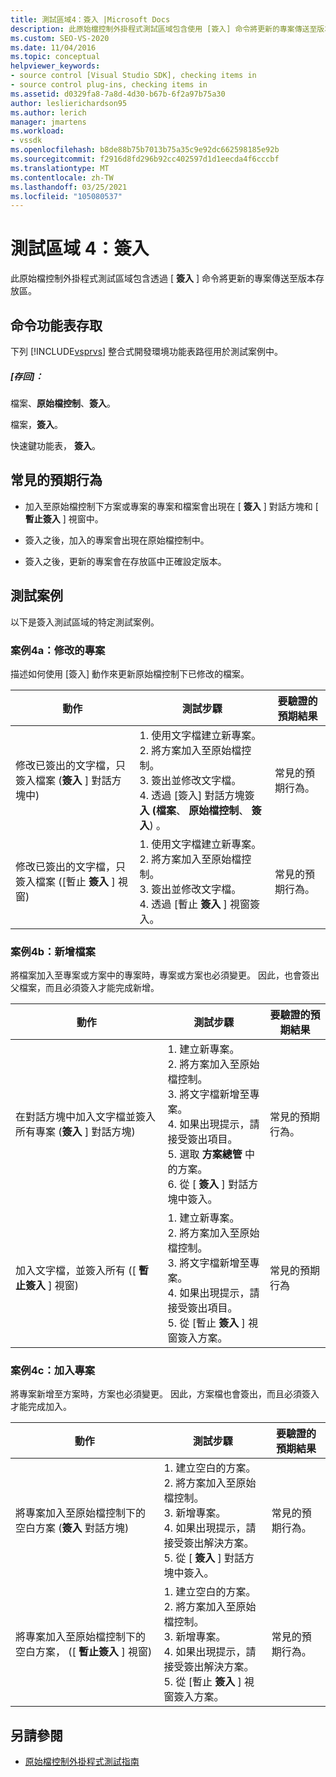 ```yaml
---
title: 測試區域4：簽入 |Microsoft Docs
description: 此原始檔控制外掛程式測試區域包含使用 [簽入] 命令將更新的專案傳送至版本存放區。
ms.custom: SEO-VS-2020
ms.date: 11/04/2016
ms.topic: conceptual
helpviewer_keywords:
- source control [Visual Studio SDK], checking items in
- source control plug-ins, checking items in
ms.assetid: d0329fa8-7a8d-4d30-b67b-6f2a97b75a30
author: leslierichardson95
ms.author: lerich
manager: jmartens
ms.workload:
- vssdk
ms.openlocfilehash: b8de88b75b7013b75a35c9e92dc662598185e92b
ms.sourcegitcommit: f2916d8fd296b92cc402597d1d1eecda4f6cccbf
ms.translationtype: MT
ms.contentlocale: zh-TW
ms.lasthandoff: 03/25/2021
ms.locfileid: "105080537"
---
```

# <a name="test-area-4-check-in"></a>測試區域 4：簽入
此原始檔控制外掛程式測試區域包含透過 [ **簽入** ] 命令將更新的專案傳送至版本存放區。

## <a name="command-menu-access"></a>命令功能表存取
 下列 [!INCLUDE[vsprvs](../../code-quality/includes/vsprvs_md.md)] 整合式開發環境功能表路徑用於測試案例中。

##### <a name="check-in"></a>[存回]：
 檔案、**原始檔控制**、**簽入**。

 檔案，**簽入**。

 快速鍵功能表， **簽入**。

## <a name="common-expected-behavior"></a>常見的預期行為

- 加入至原始檔控制下方案或專案的專案和檔案會出現在 [ **簽入** ] 對話方塊和 [ **暫止簽入** ] 視窗中。

- 簽入之後，加入的專案會出現在原始檔控制中。

- 簽入之後，更新的專案會在存放區中正確設定版本。

## <a name="test-cases"></a>測試案例
 以下是簽入測試區域的特定測試案例。

### <a name="case-4a-modified-items"></a>案例4a：修改的專案
 描述如何使用 [簽入] 動作來更新原始檔控制下已修改的檔案。

|動作|測試步驟|要驗證的預期結果|
|------------|----------------|--------------------------------|
|修改已簽出的文字檔，只簽入檔案 (**簽入** ] 對話方塊中) |1. 使用文字檔建立新專案。<br />2. 將方案加入至原始檔控制。<br />3. 簽出並修改文字檔。<br />4. 透過 [簽入] 對話方塊簽 **入 (檔案**、 **原始檔控制**、 **簽入**) 。|常見的預期行為。|
|修改已簽出的文字檔，只簽入檔案 ([暫止 **簽入** ] 視窗) |1. 使用文字檔建立新專案。<br />2. 將方案加入至原始檔控制。<br />3. 簽出並修改文字檔。<br />4. 透過 [暫止 **簽入** ] 視窗簽入。|常見的預期行為。|

### <a name="case-4b-adding-files"></a>案例4b：新增檔案
 將檔案加入至專案或方案中的專案時，專案或方案也必須變更。 因此，也會簽出父檔案，而且必須簽入才能完成新增。

|動作|測試步驟|要驗證的預期結果|
|------------|----------------|--------------------------------|
|在對話方塊中加入文字檔並簽入所有專案 (**簽入** ] 對話方塊) |1. 建立新專案。<br />2. 將方案加入至原始檔控制。<br />3. 將文字檔新增至專案。<br />4. 如果出現提示，請接受簽出項目。<br />5. 選取 **方案總管** 中的方案。<br />6. 從 [ **簽入** ] 對話方塊中簽入。|常見的預期行為。|
|加入文字檔，並簽入所有 ([ **暫止簽入** ] 視窗) |1. 建立新專案。<br />2. 將方案加入至原始檔控制。<br />3. 將文字檔新增至專案。<br />4. 如果出現提示，請接受簽出項目。<br />5. 從 [暫止 **簽入** ] 視窗簽入方案。|常見的預期行為|

### <a name="case-4c-adding-projects"></a>案例4c：加入專案
 將專案新增至方案時，方案也必須變更。 因此，方案檔也會簽出，而且必須簽入才能完成加入。

|動作|測試步驟|要驗證的預期結果|
|------------|----------------|--------------------------------|
|將專案加入至原始檔控制下的空白方案 (**簽入** 對話方塊) |1. 建立空白的方案。<br />2. 將方案加入至原始檔控制。<br />3. 新增專案。<br />4. 如果出現提示，請接受簽出解決方案。<br />5. 從 [ **簽入** ] 對話方塊中簽入。|常見的預期行為。|
|將專案加入至原始檔控制下的空白方案， ([ **暫止簽入** ] 視窗) |1. 建立空白的方案。<br />2. 將方案加入至原始檔控制。<br />3. 新增專案。<br />4. 如果出現提示，請接受簽出解決方案。<br />5. 從 [暫止 **簽入** ] 視窗簽入方案。|常見的預期行為。|

## <a name="see-also"></a>另請參閱
- [原始檔控制外掛程式測試指南](../../extensibility/internals/test-guide-for-source-control-plug-ins.md)
